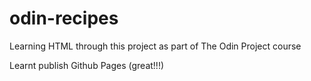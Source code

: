 # odin-recipes
Learning HTML through this project as part of The Odin Project course



Learnt publish Github Pages (great!!!)
